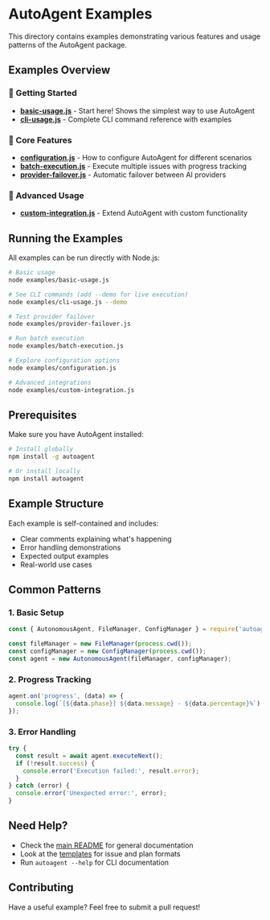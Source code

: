 # AutoAgent Examples

This directory contains examples demonstrating various features and usage patterns of the AutoAgent package.

## Examples Overview

### 🚀 Getting Started

- **[basic-usage.js](basic-usage.js)** - Start here! Shows the simplest way to use AutoAgent
- **[cli-usage.js](cli-usage.js)** - Complete CLI command reference with examples

### 🔧 Core Features

- **[configuration.js](configuration.js)** - How to configure AutoAgent for different scenarios
- **[batch-execution.js](batch-execution.js)** - Execute multiple issues with progress tracking
- **[provider-failover.js](provider-failover.js)** - Automatic failover between AI providers

### 🎨 Advanced Usage

- **[custom-integration.js](custom-integration.js)** - Extend AutoAgent with custom functionality

## Running the Examples

All examples can be run directly with Node.js:

```bash
# Basic usage
node examples/basic-usage.js

# See CLI commands (add --demo for live execution)
node examples/cli-usage.js --demo

# Test provider failover
node examples/provider-failover.js

# Run batch execution
node examples/batch-execution.js

# Explore configuration options
node examples/configuration.js

# Advanced integrations
node examples/custom-integration.js
```

## Prerequisites

Make sure you have AutoAgent installed:

```bash
# Install globally
npm install -g autoagent

# Or install locally
npm install autoagent
```

## Example Structure

Each example is self-contained and includes:
- Clear comments explaining what's happening
- Error handling demonstrations
- Expected output examples
- Real-world use cases

## Common Patterns

### 1. Basic Setup
```javascript
const { AutonomousAgent, FileManager, ConfigManager } = require('autoagent');

const fileManager = new FileManager(process.cwd());
const configManager = new ConfigManager(process.cwd());
const agent = new AutonomousAgent(fileManager, configManager);
```

### 2. Progress Tracking
```javascript
agent.on('progress', (data) => {
  console.log(`[${data.phase}] ${data.message} - ${data.percentage}%`);
});
```

### 3. Error Handling
```javascript
try {
  const result = await agent.executeNext();
  if (!result.success) {
    console.error('Execution failed:', result.error);
  }
} catch (error) {
  console.error('Unexpected error:', error);
}
```

## Need Help?

- Check the [main README](../README.md) for general documentation
- Look at the [templates](../templates/) for issue and plan formats
- Run `autoagent --help` for CLI documentation

## Contributing

Have a useful example? Feel free to submit a pull request!